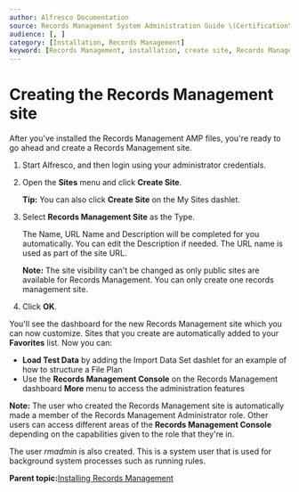 ```yaml
---
author: Alfresco Documentation
source: Records Management System Administration Guide \(Certification\)
audience: [, ]
category: [Installation, Records Management]
keyword: [Records Management, installation, create site, Records Management installation create site]
---
```


# Creating the Records Management site

After you've installed the Records Management AMP files, you're ready to go ahead and create a Records Management site.

1.  Start Alfresco, and then login using your administrator credentials.

2.  Open the **Sites** menu and click **Create Site**.

    **Tip:** You can also click **Create Site** on the My Sites dashlet.

3.  Select **Records Management Site** as the Type.

    The Name, URL Name and Description will be completed for you automatically. You can edit the Description if needed. The URL name is used as part of the site URL.

    **Note:** The site visibility can't be changed as only public sites are available for Records Management. You can only create one records management site.

4.  Click **OK**.


You'll see the dashboard for the new Records Management site which you can now customize. Sites that you create are automatically added to your **Favorites** list. Now you can:

-   **Load Test Data** by adding the Import Data Set dashlet for an example of how to structure a File Plan
-   Use the **Records Management Console** on the Records Management dashboard **More** menu to access the administration features

**Note:** The user who created the Records Management site is automatically made a member of the Records Management Administrator role. Other users can access different areas of the **Records Management Console** depending on the capabilities given to the role that they're in.

The user *rmadmin* is also created. This is a system user that is used for background system processes such as running rules.

**Parent topic:**[Installing Records Management](../tasks/rm-install-proc.md)

